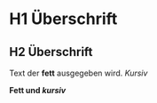 # H1 Überschrift

## H2 Überschrift

Text der **fett** ausgegeben wird. *Kursiv*


**Fett und *kursiv***
